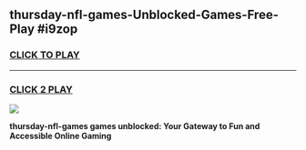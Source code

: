 
## thursday-nfl-games-Unblocked-Games-Free-Play #i9zop
<h3>
<a href="https://us.freeplayer.one?title=thursday-nfl-games&ref=9M">CLICK TO PLAY</a></h3>
<hr>

<h3>
<a href="https://us.freeplayer.one?title=thursday-nfl-games&ref=9M">CLICK 2 PLAY</a>
  
</h3>

<a href="https://us.freeplayer.one?title=thursday-nfl-games&ref=9M"><img src="https://clearcache.store/games.png"></a>


**thursday-nfl-games games unblocked: Your Gateway to Fun and Accessible Online Gaming**
